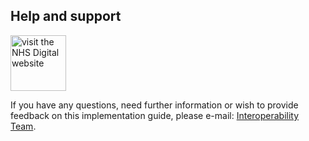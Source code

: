 ## Help and support

<!-- Do not remove this default text below -->

<a href="http://digital.nhs.uk">
                        <img src="https://digital.nhs.uk/webfiles/1576854238445/images/nhs-digital-logo.svg"
                            alt="visit the NHS Digital website" width="89" height="auto" target="_blank">
                    </a>

If you have any questions, need further information or wish to provide feedback on this implementation guide, please e-mail: <a href="mailto:interoperabilityteam@nhs.net?subject=FHIR SCR Specification">Interoperability Team</a>.